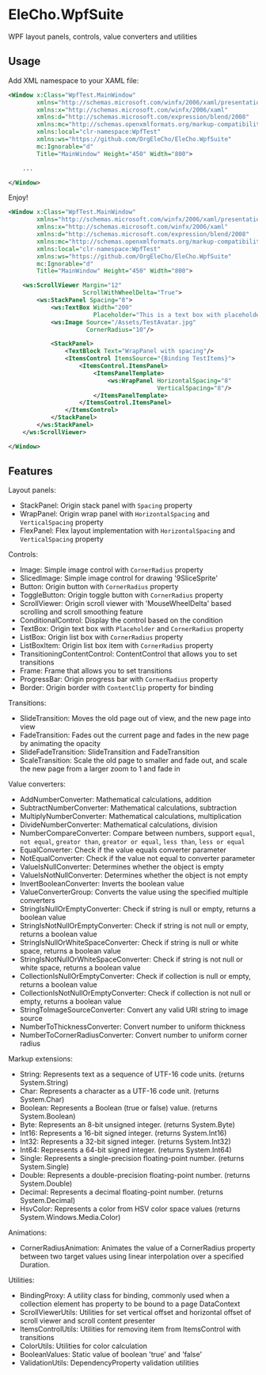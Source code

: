 # EleCho.WpfSuite

WPF layout panels, controls, value converters and utilities

## Usage

Add XML namespace to your XAML file:

```xml
<Window x:Class="WpfTest.MainWindow"
        xmlns="http://schemas.microsoft.com/winfx/2006/xaml/presentation"
        xmlns:x="http://schemas.microsoft.com/winfx/2006/xaml"
        xmlns:d="http://schemas.microsoft.com/expression/blend/2008"
        xmlns:mc="http://schemas.openxmlformats.org/markup-compatibility/2006"
        xmlns:local="clr-namespace:WpfTest"
        xmlns:ws="https://github.com/OrgEleCho/EleCho.WpfSuite"
        mc:Ignorable="d"
        Title="MainWindow" Height="450" Width="800">

    ...     

</Window>
```

Enjoy!

```xml
<Window x:Class="WpfTest.MainWindow"
        xmlns="http://schemas.microsoft.com/winfx/2006/xaml/presentation"
        xmlns:x="http://schemas.microsoft.com/winfx/2006/xaml"
        xmlns:d="http://schemas.microsoft.com/expression/blend/2008"
        xmlns:mc="http://schemas.openxmlformats.org/markup-compatibility/2006"
        xmlns:local="clr-namespace:WpfTest"
        xmlns:ws="https://github.com/OrgEleCho/EleCho.WpfSuite"
        mc:Ignorable="d"
        Title="MainWindow" Height="450" Width="800">

    <ws:ScrollViewer Margin="12"
                     ScrollWithWheelDelta="True">
        <ws:StackPanel Spacing="8">
            <ws:TextBox Width="200"
                        Placeholder="This is a text box with placeholder"/>
            <ws:Image Source="/Assets/TestAvatar.jpg"
                      CornerRadius="10"/>

            <StackPanel>
                <TextBlock Text="WrapPanel with spacing"/>
                <ItemsControl ItemsSource="{Binding TestItems}">
                    <ItemsControl.ItemsPanel>
                        <ItemsPanelTemplate>
                            <ws:WrapPanel HorizontalSpacing="8"
                                          VerticalSpacing="8"/>
                        </ItemsPanelTemplate>
                    </ItemsControl.ItemsPanel>
                </ItemsControl>
            </StackPanel>
        </ws:StackPanel>
    </ws:ScrollViewer>

</Window>
```


## Features


Layout panels:

- StackPanel: Origin stack panel with `Spacing` property
- WrapPanel: Origin wrap panel with `HorizontalSpacing` and `VerticalSpacing` property
- FlexPanel: Flex layout implementation with `HorizontalSpacing` and `VerticalSpacing` property

Controls:

- Image: Simple image control with `CornerRadius` property
- SlicedImage: Simple image control for drawing '9SliceSprite'
- Button: Origin button with `CornerRadius` property
- ToggleButton: Origin toggle button with `CornerRadius` property
- ScrollViewer: Origin scroll viewer with 'MouseWheelDelta' based scrolling and scroll smoothing feature
- ConditionalControl: Display the control based on the condition
- TextBox: Origin text box with `Placeholder` and `CornerRadius` property
- ListBox: Origin list box with `CornerRadius` property
- ListBoxItem: Origin list box item with `CornerRadius` property
- TransitioningContentControl: ContentControl that allows you to set transitions
- Frame: Frame that allows you to set transitions
- ProgressBar: Origin progress bar with `CornerRadius` property
- Border: Origin border with `ContentClip` property for binding

Transitions:

- SlideTransition: Moves the old page out of view, and the new page into view
- FadeTransition: Fades out the current page and fades in the new page by animating the opacity
- SlideFadeTransition: SlideTransition and FadeTransition
- ScaleTransition: Scale the old page to smaller and fade out, and scale the new page from a larger zoom to 1 and fade in

Value converters:

- AddNumberConverter: Mathematical calculations, addition
- SubtractNumberConverter: Mathematical calculations, subtraction
- MultiplyNumberConverter: Mathematical calculations, multiplication
- DivideNumberConverter: Mathematical calculations, division
- NumberCompareConverter: Compare between numbers, support `equal`, `not equal`, `greator than`, `greator or equal`, `less than`, `less or equal`
- EqualConverter: Check if the value equals converter parameter
- NotEqualConverter: Check if the value not equal to converter parameter
- ValueIsNullConverter: Determines whether the object is empty
- ValueIsNotNullConverter: Determines whether the object is not empty
- InvertBooleanConverter: Inverts the boolean value
- ValueConverterGroup: Converts the value using the specified multiple converters
- StringIsNullOrEmptyConverter: Check if string is null or empty, returns a boolean value
- StringIsNotNullOrEmptyConverter: Check if string is not null or empty, returns a boolean value
- StringIsNullOrWhiteSpaceConverter: Check if  string is null or white space, returns a boolean value
- StringIsNotNullOrWhiteSpaceConverter: Check if string is not null or white space, returns a boolean value
- CollectionIsNullOrEmptyConverter: Check if collection is null or empty, returns a boolean value
- CollectionIsNotNullOrEmptyConverter: Check if collection is not null or empty, returns a boolean value
- StringToImageSourceConverter: Convert any valid URI string to image source
- NumberToThicknessConverter: Convert number to uniform thickness
- NumberToCornerRadiusConverter: Convert number to uniform corner radius

Markup extensions:

- String: Represents text as a sequence of UTF-16 code units. (returns System.String)
- Char: Represents a character as a UTF-16 code unit. (returns System.Char)
- Boolean: Represents a Boolean (true or false) value. (returns System.Boolean)
- Byte: Represents an 8-bit unsigned integer. (returns System.Byte)
- Int16: Represents a 16-bit signed integer. (returns System.Int16)
- Int32: Represents a 32-bit signed integer. (returns System.Int32)
- Int64: Represents a 64-bit signed integer. (returns System.Int64)
- Single: Represents a single-precision floating-point number. (returns System.Single)
- Double: Represents a double-precision floating-point number. (returns System.Double)
- Decimal: Represents a decimal floating-point number. (returns System.Decimal)
- HsvColor: Represents a color from HSV color space values (returns System.Windows.Media.Color)

Animations:

- CornerRadiusAnimation: Animates the value of a CornerRadius property between two target values using linear interpolation over a specified Duration.

Utilities:

- BindingProxy: A utility class for binding, commonly used when a collection element has property to be bound to a page DataContext
- ScrollViewerUtils: Utilities for set vertical offset and horizontal offset of scroll viewer and scroll content presenter
- ItemsControlUtils: Utilities for removing item from ItemsControl with transitions
- ColorUtils: Utilities for color calculation
- BooleanValues: Static value of boolean 'true' and 'false'
- ValidationUtils: DependencyProperty validation utilities
